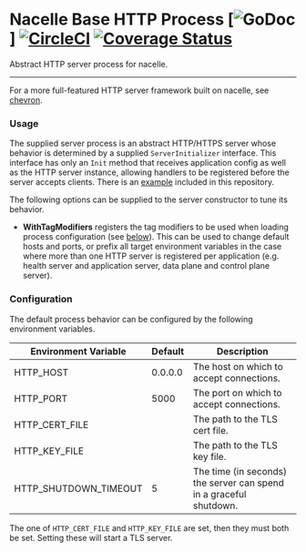 # Nacelle Base HTTP Process [![GoDoc](https://godoc.org/github.com/go-nacelle/httpbase?status.svg)] [![CircleCI](https://circleci.com/gh/go-nacelle/httpbase.svg?style=svg)](https://circleci.com/gh/go-nacelle/httpbase) [![Coverage Status](https://coveralls.io/repos/github/go-nacelle/httpbase/badge.svg?branch=master)](https://coveralls.io/github/go-nacelle/httpbase?branch=master)

Abstract HTTP server process for nacelle.

---

For a more full-featured HTTP server framework built on nacelle, see [chevron](https://github.com/go-nacelle/chevron).

### Usage

The supplied server process is an abstract HTTP/HTTPS server whose behavior is determined by a supplied `ServerInitializer` interface. This interface has only an `Init` method that receives application config as well as the HTTP server instance, allowing handlers to be registered before the server accepts clients. There is an [example](./example) included in this repository.

The following options can be supplied to the server constructor to tune its behavior.

- **WithTagModifiers** registers the tag modifiers to be used when loading process configuration (see [below](#Configuration)). This can be used to change default hosts and ports, or prefix all target environment variables in the case where more than one HTTP server is registered per application (e.g. health server and application server, data plane and control plane server).

### Configuration

The default process behavior can be configured by the following environment variables.

| Environment Variable  | Default | Description |
| --------------------- | ------- | ----------- |
| HTTP_HOST             | 0.0.0.0 | The host on which to accept connections. |
| HTTP_PORT             | 5000    | The port on which to accept connections. |
| HTTP_CERT_FILE        |         | The path to the TLS cert file. |
| HTTP_KEY_FILE         |         | The path to the TLS key file. |
| HTTP_SHUTDOWN_TIMEOUT | 5       | The time (in seconds) the server can spend in a graceful shutdown. |

The one of `HTTP_CERT_FILE` and `HTTP_KEY_FILE` are set, then they must both be set. Setting these will start a TLS server.
